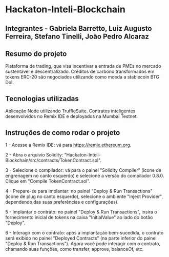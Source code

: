 # Hackaton-Inteli-Blockchain

## Integrantes - Gabriela Barretto, Luiz Augusto Ferreira, Stefano Tinelli, João Pedro Alcaraz

## Resumo do projeto
Plataforma de trading, que visa incentivar a entrada de PMEs no mercado sustentável e descentralizado. Créditos de carbono transformados em tokens ERC-20 são negociados utilizando como moeda a stablecoin BTG Dol.

## Tecnologias utilizadas
Aplicação Node utilizando TruffleSuite. Contratos inteligentes desenvolvidos no Remix IDE e deployados na Mumbai Testnet.

## Instruções de como rodar o projeto

1 - Acesse a Remix IDE: vá para https://remix.ethereum.org.

2 - Abra o arquivio Solidity: "Hackaton-Inteli-Blockchain/src/contracts/TokenContract.sol".

3 - Selecione o compilador: vá para o painel "Solidity Compiler" (ícone de engrenagem no canto esquerdo) e selecione a versão do compilador 0.8.0. Clique em "Compile TokenContract.sol".

4 - Prepare-se para implantar: no painel "Deploy & Run Transactions" (ícone de plug no canto esquerdo), selecione o ambiente  "Inject Provider", dependendo das suas preferências e configurações).

5 - Implantar o contrato: no painel "Deploy & Run Transactions", insira o fornecimento inicial de tokens na caixa "InitialValue" ao lado do botão "Deploy".

6 - Interagir com o contrato: após a implantação bem-sucedida, o contrato será exibido no painel "Deployed Contracts" (na parte inferior do painel "Deploy & Run Transactions"). Agora você pode interagir com o contrato, chamando suas funções, como transfer, approve, balanceOf, etc.


